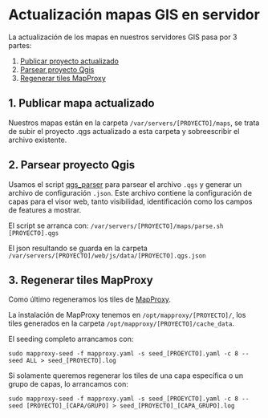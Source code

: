 # Actualización mapas GIS en servidor

La actualización de los mapas en nuestros servidores GIS pasa por 3 partes:

1. [Publicar proyecto actualizado](#1-publicar-mapa-actualizado)
2. [Parsear proyecto Qgis](#2-parsear-proyecto-qgis)
3. [Regenerar tiles MapProxy](#3-regenerar-tiles-mapproxy)

## 1. Publicar mapa actualizado

Nuestros mapas están en la carpeta `/var/servers/[PROYECTO]/maps`, se trata de subir el proyecto .qgs actualizado a esta carpeta y sobreescribir el archivo existente.

## 2. Parsear proyecto Qgis

Usamos el script [qgs_parser](https://github.com/geraldo/qgs_parser) para parsear el archivo `.qgs` y generar un archivo de configuración `.json`. Este archivo contiene la configuración de capas para el visor web, tanto visibilidad, identificación como los campos de features a mostrar.

El script se arranca con: `/var/servers/[PROYECTO]/maps/parse.sh [PROYECTO].qgs`

El json resultando se guarda en la carpeta `/var/servers/[PROYECTO]/web/js/data/[PROYECTO].qgs.json`

## 3. Regenerar tiles MapProxy

Como último regeneramos los tiles de [MapProxy](https://mapproxy.org/).

La instalación de MapProxy tenemos en `/opt/mapproxy/[PROYECTO]/`, los tiles generados en la carpeta `/opt/mapproxy/[PROYECTO]/cache_data`.

El seeding completo arrancamos con:

`sudo mapproxy-seed -f mapproxy.yaml -s seed_[PROEYCTO].yaml -c 8 --seed ALL > seed_[PROYECTO].log`

Si solamente queremos regenerar los tiles de una capa específica o un grupo de capas, lo arrancamos con:

`sudo mapproxy-seed -f mapproxy.yaml -s seed_[PROEYCTO].yaml -c 8 --seed [PROYECTO]_[CAPA/GRUPO] > seed_[PROYECTO]_[CAPA_GRUPO].log`
